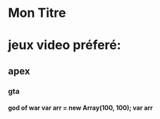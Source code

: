 # Mon Titre 
<ls>
  <h1> jeux video préferé:
   <h2> apex
    <h3> gta
      <h4> god of war
</ls>
var arr = new Array(100, 100);
var arr
